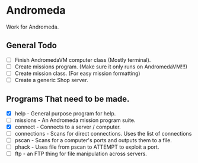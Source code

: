 # Andromeda

Work for Andromeda.

## General Todo

- [ ] Finish AndromedaVM computer class (Mostly terminal).
- [ ] Create missions program. (Make sure it only runs on AndromedaVM!!!)
- [ ] Create mission class. (For easy mission formatting)
- [ ] Create a generic Shop server.

## Programs That need to be made.

- [x] help - General purpose program for help.
- [ ] missions - An Andromeda mission program suite.
- [x] connect - Connects to a server / computer.
- [ ] connections - Scans for direct connections. Uses the list of connections
- [ ] pscan - Scans for a computer's ports and outputs them to a file.
- [ ] phack - Uses file from pscan to ATTEMPT to exploit a port.
- [ ] ftp - an FTP thing for file manipulation across servers.